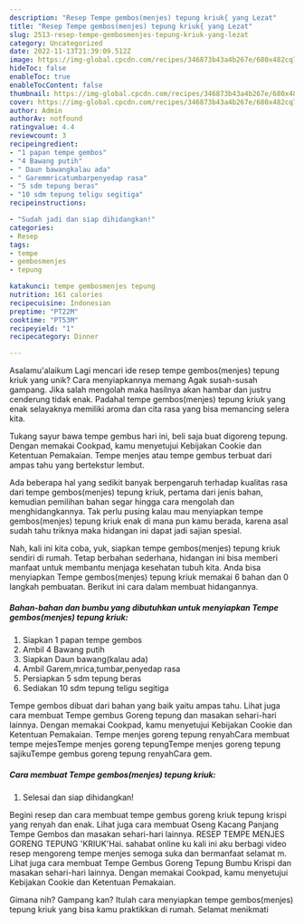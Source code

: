 ```yaml
---
description: "Resep Tempe gembos(menjes) tepung kriuk{ yang Lezat"
title: "Resep Tempe gembos(menjes) tepung kriuk{ yang Lezat"
slug: 2513-resep-tempe-gembosmenjes-tepung-kriuk-yang-lezat
category: Uncategorized
date: 2022-11-13T21:39:09.512Z
image: https://img-global.cpcdn.com/recipes/346873b43a4b267e/680x482cq70/tempe-gembosmenjes-tepung-kriuk-foto-resep-utama.jpg
hideToc: false
enableToc: true
enableTocContent: false
thumbnail: https://img-global.cpcdn.com/recipes/346873b43a4b267e/680x482cq70/tempe-gembosmenjes-tepung-kriuk-foto-resep-utama.jpg
cover: https://img-global.cpcdn.com/recipes/346873b43a4b267e/680x482cq70/tempe-gembosmenjes-tepung-kriuk-foto-resep-utama.jpg
author: Admin
authorAv: notfound
ratingvalue: 4.4
reviewcount: 3
recipeingredient:
- "1 papan tempe gembos"
- "4 Bawang putih"
- " Daun bawangkalau ada"
- " Garemmricatumbarpenyedap rasa"
- "5 sdm tepung beras"
- "10 sdm tepung teligu segitiga"
recipeinstructions:

- "Sudah jadi dan siap dihidangkan!"
categories:
- Resep
tags:
- tempe
- gembosmenjes
- tepung

katakunci: tempe gembosmenjes tepung 
nutrition: 161 calories
recipecuisine: Indonesian
preptime: "PT22M"
cooktime: "PT53M"
recipeyield: "1"
recipecategory: Dinner

---
```



Asalamu'alaikum Lagi mencari ide resep tempe gembos(menjes) tepung kriuk yang unik? Cara menyiapkannya memang Agak susah-susah gampang. Jika salah mengolah maka hasilnya akan hambar dan justru cenderung tidak enak. Padahal tempe gembos(menjes) tepung kriuk yang enak selayaknya memiliki aroma dan cita rasa yang bisa memancing selera kita.


Tukang sayur bawa tempe gembus hari ini, beli saja buat digoreng tepung. Dengan memakai Cookpad, kamu menyetujui Kebijakan Cookie dan Ketentuan Pemakaian. Tempe menjes atau tempe gembus terbuat dari ampas tahu yang bertekstur lembut.

Ada beberapa hal yang sedikit banyak berpengaruh terhadap kualitas rasa dari tempe gembos(menjes) tepung kriuk, pertama dari jenis bahan, kemudian pemilihan bahan segar hingga cara mengolah dan menghidangkannya. Tak perlu pusing kalau mau menyiapkan tempe gembos(menjes) tepung kriuk enak di mana pun kamu berada, karena asal sudah tahu triknya maka hidangan ini dapat jadi sajian spesial.


Nah, kali ini kita coba, yuk, siapkan tempe gembos(menjes) tepung kriuk sendiri di rumah. Tetap berbahan sederhana, hidangan ini bisa memberi manfaat untuk membantu menjaga kesehatan tubuh kita. Anda bisa menyiapkan Tempe gembos(menjes) tepung kriuk memakai 6 bahan dan 0 langkah pembuatan. Berikut ini cara dalam membuat hidangannya.

<!--inarticleads1-->

##### Bahan-bahan dan bumbu yang dibutuhkan untuk menyiapkan Tempe gembos(menjes) tepung kriuk:

1. Siapkan 1 papan tempe gembos
1. Ambil 4 Bawang putih
1. Siapkan  Daun bawang(kalau ada)
1. Ambil  Garem,mrica,tumbar,penyedap rasa
1. Persiapkan 5 sdm tepung beras
1. Sediakan 10 sdm tepung teligu segitiga


Tempe gembos dibuat dari bahan yang baik yaitu ampas tahu. Lihat juga cara membuat Tempe gembus Goreng tepung dan masakan sehari-hari lainnya. Dengan memakai Cookpad, kamu menyetujui Kebijakan Cookie dan Ketentuan Pemakaian. Tempe menjes goreng tepung renyahCara membuat tempe mejesTempe menjes goreng tepungTempe menjes goreng tepung sajikuTempe gembus goreng tepung renyahCara gem. 

<!--inarticleads2-->

##### Cara membuat Tempe gembos(menjes) tepung kriuk:


1. Selesai dan siap dihidangkan!

Begini resep dan cara membuat tempe gembus goreng kriuk tepung krispi yang renyah dan enak. Lihat juga cara membuat Oseng Kacang Panjang Tempe Gembos dan masakan sehari-hari lainnya. RESEP TEMPE MENJES GORENG TEPUNG &#39;KRIUK&#39;Hai. sahabat online ku kali ini aku berbagi video resep mengoreng tempe menjes semoga suka dan bermanfaat selamat m. Lihat juga cara membuat Tempe Gembus Goreng Tepung Bumbu Krispi dan masakan sehari-hari lainnya. Dengan memakai Cookpad, kamu menyetujui Kebijakan Cookie dan Ketentuan Pemakaian. 

Gimana nih? Gampang kan? Itulah cara menyiapkan tempe gembos(menjes) tepung kriuk yang bisa kamu praktikkan di rumah. Selamat menikmati
